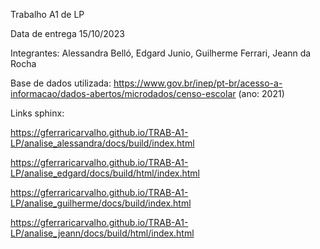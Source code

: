 Trabalho A1 de LP

Data de entrega 15/10/2023

Integrantes: Alessandra Belló, Edgard Junio, Guilherme Ferrari, Jeann da Rocha

Base de dados utilizada: https://www.gov.br/inep/pt-br/acesso-a-informacao/dados-abertos/microdados/censo-escolar (ano: 2021)

Links sphinx:

https://gferraricarvalho.github.io/TRAB-A1-LP/analise_alessandra/docs/build/index.html

https://gferraricarvalho.github.io/TRAB-A1-LP/analise_edgard/docs/build/html/index.html

https://gferraricarvalho.github.io/TRAB-A1-LP/analise_guilherme/docs/build/index.html

https://gferraricarvalho.github.io/TRAB-A1-LP/analise_jeann/docs/build/html/index.html
